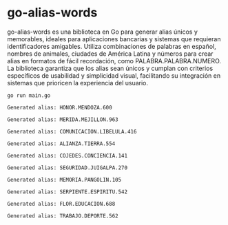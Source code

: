 # go-alias-words
go-alias-words es una biblioteca en Go para generar alias únicos y memorables, ideales para aplicaciones bancarias y sistemas que requieran identificadores amigables. 
Utiliza combinaciones de palabras en español, nombres de animales, ciudades de América Latina y números para crear alias en formatos de fácil recordación, como PALABRA.PALABRA.NUMERO. 
La biblioteca garantiza que los alias sean únicos y cumplan con criterios específicos de usabilidad y simplicidad visual, facilitando su integración en sistemas que prioricen la experiencia del usuario.


```
go run main.go

Generated alias: HONOR.MENDOZA.600

Generated alias: MERIDA.MEJILLON.963

Generated alias: COMUNICACION.LIBELULA.416

Generated alias: ALIANZA.TIERRA.554

Generated alias: COJEDES.CONCIENCIA.141

Generated alias: SEGURIDAD.JUIGALPA.270

Generated alias: MEMORIA.PANGOLIN.105

Generated alias: SERPIENTE.ESPIRITU.542

Generated alias: FLOR.EDUCACION.688

Generated alias: TRABAJO.DEPORTE.562
```
